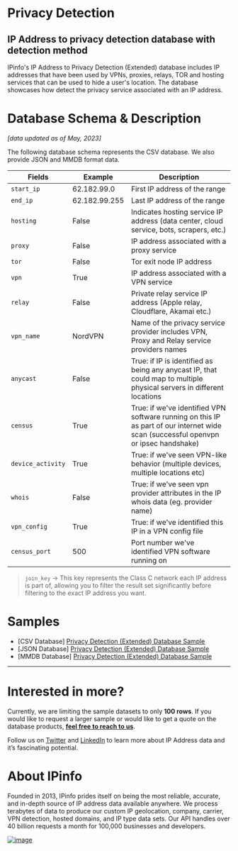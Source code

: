 # Privacy Detection

## IP Address to privacy detection database with detection method

IPinfo's IP Address to Privacy Detection (Extended) database includes IP addresses that have been used by VPNs, proxies, relays, TOR and hosting services that can be used to hide a user's location. The database showcases how detect the privacy service associated with an IP address.

# Database Schema & Description

*[data updated as of May, 2023]*

The following database schema represents the CSV database. We also provide JSON and MMDB format data.

| Fields            | Example       | Description                                                                                                                          |
|-------------------|---------------|--------------------------------------------------------------------------------------------------------------------------------------|
| `start_ip`        | 62.182.99.0   | First IP address of the range                                                                                                        |
| `end_ip`          | 62.182.99.255 | Last IP address of the range                                                                                                         |
| `hosting`         | False         | Indicates hosting service IP address (data center, cloud service, bots, scrapers,  etc.)                                             |
| `proxy`           | False         | IP address associated with a proxy service                                                                                           |
| `tor`             | False         | Tor exit node IP address                                                                                                             |
| `vpn`             | True          | IP address associated with a VPN service                                                                                             |
| `relay`           | False         | Private relay service IP address (Apple relay, Cloudflare, Akamai etc.)                                                              |
| `vpn_name`        | NordVPN       | Name of the privacy service provider includes VPN, Proxy and Relay service providers names                                           |
| `anycast`         | False         | True: if IP is identified as being any anycast IP, that could map to multiple physical servers in different locations               |
| `census`          | True          | True: if we've identified VPN software running on this IP as part of our internet wide scan (successful openvpn or ipsec handshake) |
| `device_activity` | True          | True: if we've seen VPN-like behavior (multiple devices, multiple locations etc)                                                     |
| `whois`           | False         | True: if we've seen vpn provider attributes in the IP whois data (eg. provider name)                                                 |
| `vpn_config`      | True          | True: if we've identified this IP in a VPN config file                                                                               |
| `census_port`     | 500           | Port number we've identified VPN software running on                                                                                 |


> `join_key` → This key represents the Class C network each IP address is part of, allowing you to filter the result set significantly before filtering to the exact IP address you want.


# Samples

- [CSV Database] [Privacy Detection (Extended) Database Sample](/Privacy%20Detection%20Extended/privacy_detection_extended_sample.csv)
- [JSON Database] [Privacy Detection (Extended) Database Sample](/Privacy%20Detection%20Extended/privacy_detection_extended_sample.json)
- [MMDB Database] [Privacy Detection (Extended) Database Sample](/Privacy%20Detection%20Extended/privacy_detection_extended_sample.mmdb)

---

# Interested in more?

Currently, we are limiting the sample datasets to only **100 rows**. If you would like to request a larger sample or would like to get a quote on the database products, **[feel free to reach to us](https://ipinfo.io/products/ip-database-download#request_form)**.

Follow us on [Twitter](https://twitter.com/ipinfo) and [LinkedIn](https://www.linkedin.com/company/ipinfo/) to learn more about IP Address data and it’s fascinating potential.

# About IPinfo

Founded in 2013, IPinfo prides itself on being the most reliable, accurate, and in-depth source of IP address data available anywhere. We process terabytes of data to produce our custom IP geolocation, company, carrier, VPN detection, hosted domains, and IP type data sets. Our API handles over 40 billion requests a month for 100,000 businesses and developers.

[![image](https://avatars3.githubusercontent.com/u/15721521?s=128&u=7bb7dde5c4991335fb234e68a30971944abc6bf3&v=4)](https://ipinfo.io/)
